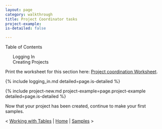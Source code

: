 ```yaml
---
layout: page
category: walkthrough
title: Project Coordinator tasks
project-example:
is-detailed: false

---
```


<div id="toc">
Table of Contents
<ol>
    <li><a href="#logging_in">Logging In</a></li>
    <li><a href="#project-new">Creating Projects</a></li>
</ol>
</div>

<div id="infobox">
Print the worksheet for this section here: <a href="worksheet-plain-project-coordination">Project coordination Worksheet</a>.
</div>

{% include logging_in.md detailed=page.is-detailed %}

{% include project-new.md project-example=page.project-example detailed=page.is-detailed %}


Now that your project has been created, continue to make your first samples.


< <a href="tutorial-plain-bulk-tables">Working with Tables</a> | <a href="index-plain">Home</a> | <a href="tutorial-plain-samples">Samples</a> >
